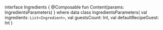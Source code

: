 interface Ingredients {
    @Composable
    fun Content(params: IngredientsParameters)
}
where
data class IngredientsParameters(
    val ingredients: `List<Ingredient>`,
    val guestsCount: Int,
    val defaultRecipeGuest: Int
)